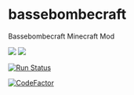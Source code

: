 # bassebombecraft
Bassebombecraft Minecraft Mod

![](https://github.com/athrane/bassebombecraft/workflows/.github/workflows/build.yml/badge.svg)
![](https://github.com/athrane/bassebombecraft/workflows/Build%20and%20release/badge.svg)

[![Run Status](https://api.shippable.com/projects/587cc4c5e69a190f00223c12/badge?branch=master)](https://app.shippable.com/projects/587cc4c5e69a190f00223c12)

[![CodeFactor](https://www.codefactor.io/repository/github/athrane/bassebombecraft/badge)](https://www.codefactor.io/repository/github/athrane/bassebombecraft)
